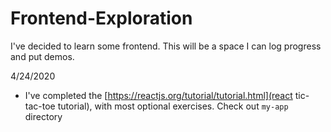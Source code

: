 # Frontend-Exploration
I've decided to learn some frontend. This will be a space I can log progress and put demos.

4/24/2020
- I've completed the [https://reactjs.org/tutorial/tutorial.html](react tic-tac-toe tutorial), with most optional exercises. Check out `my-app` directory
